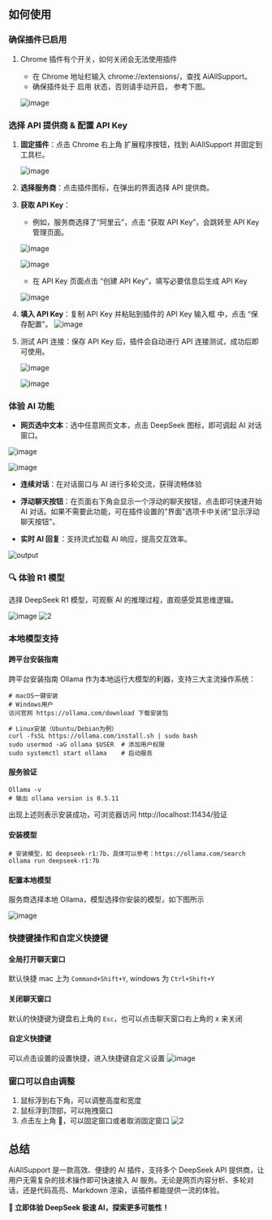 ## 如何使用

### 确保插件已启用

1. Chrome 插件有个开关，如何关闭会无法使用插件

   - 在 Chrome 地址栏输入 chrome://extensions/，查找 AiAllSupport。
   - 确保插件处于 启用 状态，否则请手动开启， 参考下图。

   ![image](https://files.mdnice.com/user/14956/8254890c-6115-4444-a09b-7759693d3ce3.png)

### 选择 API 提供商 & 配置 API Key

1. **固定插件**：点击 Chrome 右上角 扩展程序按钮，找到 AiAllSupport 并固定到工具栏。

   ![image](https://files.mdnice.com/user/14956/38511b25-f47a-4d27-aac2-88b945f52a82.png)

2. **选择服务商**：点击插件图标，在弹出的界面选择 API 提供商。
3. **获取 API Key**：

   - 例如，服务商选择了“阿里云”，点击 “获取 API Key”，会跳转至 API Key 管理页面。

   ![image](https://files.mdnice.com/user/14956/54c3ee05-3a7c-42be-84c6-e7930468be4d.png)

   ![image](https://files.mdnice.com/user/14956/cc5bb0d6-9eba-4aad-b304-9afc25807fa6.png)

   - 在 API Key 页面点击 “创建 API Key”，填写必要信息后生成 API Key

   ![image](https://files.mdnice.com/user/14956/49bf383f-fcec-4a4a-ba38-d78b7c9a849b.png)

4. **填入 API Key**：复制 API Key 并粘贴到插件的 API Key 输入框 中，点击 “保存配置”。
   ![image](https://files.mdnice.com/user/14956/09fe006a-e53b-4baf-b0e7-887a588aee18.png)
5. 测试 API 连接：保存 API Key 后，插件会自动进行 API 连接测试，成功后即可使用。

   ![image](https://files.mdnice.com/user/14956/0808b080-157b-4631-a888-1b5627b8bc66.png)

   ![image](https://files.mdnice.com/user/14956/0c313ca4-5dbd-4141-874c-19614d18403d.png)

### 体验 AI 功能

- **网页选中文本**：选中任意网页文本，点击 DeepSeek 图标，即可调起 AI 对话窗口。

![image](https://files.mdnice.com/user/14956/4201fc0e-3541-43fa-87b6-5a88cd4ffb64.png)

![image](https://files.mdnice.com/user/14956/3d6ac9bc-5d60-405e-abe0-967374ff367b.png)

- **连续对话**：在对话窗口与 AI 进行多轮交流，获得流畅体验

- **浮动聊天按钮**：在页面右下角会显示一个浮动的聊天按钮，点击即可快速开始 AI 对话。如果不需要此功能，可在插件设置的"界面"选项卡中关闭"显示浮动聊天按钮"。

- **实时 AI 回复**：支持流式加载 AI 响应，提高交互效率。

![output](https://files.mdnice.com/user/14956/cbdf62b7-d3b2-4245-b801-49ccf267a946.gif)

### 🔍 体验 R1 模型

选择 DeepSeek R1 模型，可观察 AI 的推理过程，直观感受其思维逻辑。

![image](https://files.mdnice.com/user/14956/9219618d-ac17-4b86-8d83-54e1185c44f3.png)
![2](https://files.mdnice.com/user/14956/ee7dbbba-8e32-482a-a84a-117e24d77366.gif)

### 本地模型支持

#### 跨平台安装指南

跨平台安装指南 Ollama 作为本地运行大模型的利器，支持三大主流操作系统：

```
# macOS一键安装
# Windows用户
访问官网 https://ollama.com/download 下载安装包

# Linux安装（Ubuntu/Debian为例）
curl -fsSL https://ollama.com/install.sh | sudo bash
sudo usermod -aG ollama $USER  # 添加用户权限
sudo systemctl start ollama    # 启动服务
```

#### 服务验证

```
Ollama -v
# 输出 ollama version is 0.5.11
```

出现上述则表示安装成功，可浏览器访问 http://localhost:11434/验证

#### 安装模型

```
# 安装模型，如 deepseek-r1:7b，具体可以参考：https://ollama.com/search
ollama run deepseek-r1:7b
```

#### 配置本地模型

服务商选择本地 Ollama，模型选择你安装的模型，如下图所示

![image](https://files.mdnice.com/user/14956/aa56949a-ac4f-40c3-991d-6174e43b902a.png)

### 快捷键操作和自定义快捷键

#### 全局打开聊天窗口

默认快捷 mac 上为 `Command+Shift+Y`, windows 为 `Ctrl+Shift+Y`

#### 关闭聊天窗口

默认的快捷键为键盘右上角的 `Esc`，也可以点击聊天窗口右上角的 x 来关闭

#### 自定义快捷键

可以点击设置的设置快捷，进入快捷键自定义设置
![image](https://files.mdnice.com/user/14956/3d87a401-7999-4cfb-9c90-ac50a005302b.png)

### 窗口可以自由调整

1. 鼠标浮到右下角，可以调整高度和宽度
2. 鼠标浮到顶部，可以拖拽窗口
3. 点击左上角 📍，可以固定窗口或者取消固定窗口
   ![2](https://files.mdnice.com/user/14956/b9fbcf60-9c91-4528-b292-c57252be62d1.gif)

## 总结

AiAllSupport 是一款高效、便捷的 AI 插件，支持多个 DeepSeek API 提供商，让用户无需复杂的技术操作即可快速接入 AI 服务。无论是网页内容分析、多轮对话，还是代码高亮、Markdown 渲染，该插件都能提供一流的体验。

**🚀 立即体验 DeepSeek 极速 AI，探索更多可能性！**
